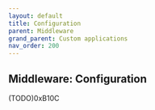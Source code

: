 ```yaml
---
layout: default
title: Configuration
parent: Middleware
grand_parent: Custom applications
nav_order: 200
---
```

## Middleware: Configuration

(TODO)0xB10C
